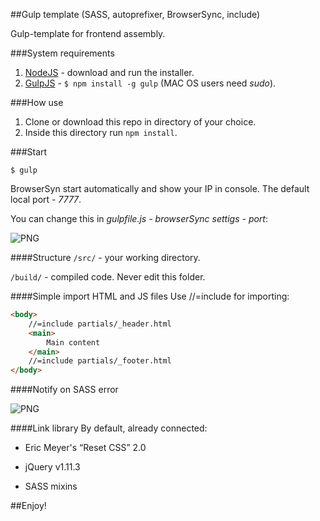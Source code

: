 ##Gulp template (SASS, autoprefixer, BrowserSync, include)

Gulp-template for frontend assembly.

###System requirements
1. [NodeJS](http://nodejs.org) - download and run the installer.
2. [GulpJS](http://gulpjs.com/) - `$ npm install -g gulp` (MAC OS users need _sudo_).

###How use
1. Clone or download this repo in directory of your choice.
2. Inside this directory run `npm install`.

###Start
```shell
$ gulp
```

BrowserSyn start automatically and show your IP in console. The default local port - _7777_. 

You can change this in _gulpfile.js - browserSync settigs - port_:

![PNG](http://1.1m.yt/xy52KvU.png)

####Structure
`/src/` - your working directory.

`/build/` - compiled code. Never edit this folder.

####Simple import HTML and JS files
Use //=include for importing:

```html
<body>
	//=include partials/_header.html
	<main>
		Main content
	</main>
	//=include partials/_footer.html
</body>
```

####Notify on SASS error

![PNG](http://2.1m.yt/rx4I8RV.png)

####Link library
By default, already connected:

- Eric Meyer's “Reset CSS” 2.0

- jQuery v1.11.3

- SASS mixins

##Enjoy!